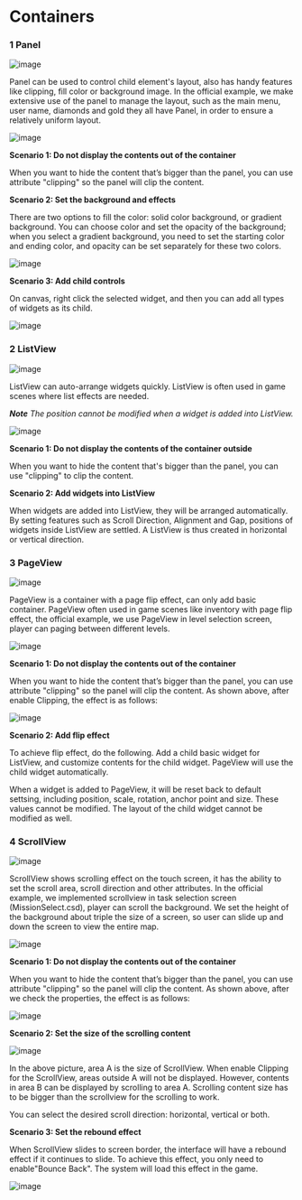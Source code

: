 # Containers 

### 1 Panel

![image](res_en/image001.png)
 
Panel can be used to control child element's layout, also has handy features like clipping, fill color or background image. In the official example, we make extensive use of the panel to manage the layout, such as the main menu, user name, diamonds and gold they all have Panel, in order to ensure a relatively uniform layout. 

![image](res_en/image002.png)
 
**Scenario 1: Do not display the contents out of the container** 

When you want to hide the content that’s bigger than the panel, you can use attribute "clipping" so the panel will clip the content. 

**Scenario 2: Set the background and effects** 

There are two options to fill the color: solid color background, or gradient background. You can choose color and set the opacity of the background; when you select a gradient background, you need to set the starting color and ending color, and opacity can be set separately for these two colors.

![image](res_en/image003.png)
 
**Scenario 3: Add child controls**

On canvas, right click the selected widget, and then you can add all types of widgets as its child.

![image](res_en/image004.png)
  
### 2 ListView 

![image](res_en/image005.png)
 
ListView can auto-arrange widgets quickly. ListView is often used in game scenes where list effects are needed. 

***Note** The position cannot be modified when a widget is added into ListView.*

![image](res_en/image006.png)

**Scenario 1: Do not display the contents of the container outside**

When you want to hide the content that's bigger than the panel, you can use "clipping" to clip the content. 

**Scenario 2: Add widgets into ListView**

When widgets are added into ListView, they will be arranged automatically. By setting features such as Scroll Direction, Alignment and Gap, positions of widgets inside ListView are settled. A ListView is thus created in horizontal or vertical direction.

### 3 PageView 

![image](res_en/image007.png)
 
PageView is a container with a page flip effect, can only add basic container. PageView often used in game scenes like inventory with page flip effect, the official example, we use PageView in level selection screen, player can paging between different levels.
 
![image](res_en/image008.png)

**Scenario 1: Do not display the contents out of the container**

When you want to hide the content that’s bigger than the panel, you can use attribute "clipping" so the panel will clip the content. As shown above, after enable Clipping, the effect is as follows:

![image](res_en/image009.png)

**Scenario 2: Add flip effect** 

To achieve flip effect, do the following. Add a child basic widget for ListView, and customize contents for the child widget. PageView will use the child widget automatically. 

When a widget is added to PageView, it will be reset back to default settsing, including position, scale, rotation, anchor point and size. These values cannot be modified. The layout of the child widget cannot be modified as well. 
 
### 4 ScrollView

![image](res_en/image010.png)
 
ScrollView shows scrolling effect on the touch screen, it has the ability to set the scroll area, scroll direction and other attributes. In the official example, we implemented scrollview in task selection screen (MissionSelect.csd), player can scroll the background. We set the height of the background about triple the size of a screen, so user can slide up and down the screen to view the entire map.

![image](res_en/image011.png)
 
**Scenario 1: Do not display the contents out of the container**

When you want to hide the content that’s bigger than the panel, you can use attribute "clipping" so the panel will clip the content. As shown above, after we check the properties, the effect is as follows:

![image](res_en/image012.png)
 
**Scenario 2: Set the size of the scrolling content**

![image](res_en/image013.png)
 
In the above picture, area A is the size of ScrollView. When enable Clipping for the ScrollView, areas outside A will not be displayed. However, contents in area B can be displayed by scrolling to area A. Scrolling content size has to be bigger than the scrollview for the scrolling to work.

You can select the desired scroll direction: horizontal, vertical or both.
 
**Scenario 3: Set the rebound effect**

When ScrollView slides to screen border, the  interface will have a rebound effect if it continues to slide. To achieve this effect, you only need to enable"Bounce Back". The system will load this effect in the game.

![image](res_en/image014.png)
 


